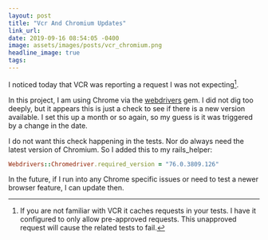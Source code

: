 ```yaml
---
layout: post
title: "Vcr And Chromium Updates"
link_url:
date: 2019-09-16 08:54:05 -0400
image: assets/images/posts/vcr_chromium.png
headline_image: true
tags:
---
```


I noticed today that VCR was reporting a request I was not expecting[^1].

In this project, I am using Chrome via the [webdrivers](https://github.com/titusfortner/webdrivers) gem. I did not dig too deeply, but it appears this is just a check to see if there is a new version available. I set this up a month or so again, so my guess is it was triggered by a change in the date.

I do not want this check happening in the tests. Nor do always need the latest version of Chromium. So I added this to my rails_helper:

```ruby
Webdrivers::Chromedriver.required_version = "76.0.3809.126"
```

In the future, if I run into any Chrome specific issues or need to test a newer browser feature, I can update then.

[^1]: If you are not familiar with VCR it caches requests in your tests. I have it configured to only allow pre-approved requests. This unapproved request will cause the related tests to fail.
